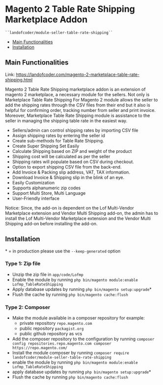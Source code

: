 # Magento 2 Table Rate Shipping Marketplace Addon

    ``landofcoder/module-seller-table-rate-shipping``

- [Main Functionalities](#markdown-header-main-functionalities)
- [Installation](#markdown-header-installation)

## Main Functionalities
Link: https://landofcoder.com/magento-2-marketplace-table-rate-shipping.html

Magento 2 Table Rate Shipping marketplace addon is an extension of magento 2 marketplace, a necessary module for the sellers.
Not only is Marketplace Table Rate Shipping For Magento 2 module allows the seller to add the shipping rates through the CSV files from their end but it also is helpful for confirming order, tracking number from seller and print invoice.
Moreover, Marketplace Table Rate Shipping module is assistance to the seller in managing the shipping table rate in the easiest way.

- Sellers/admin can control shipping rates by importing CSV file
- Assign shipping rates by entering the seller id
- Create sub-methods for Table Rate Shipping.
- Create Super Shipping Set Easily
- Calculate Shipping based on ZIP and weight of the product
- Shipping cost will be calculated as per the seller
- Shipping rates will populate based on CSV during checkout.
- Option to export shipping CSV file from the back-end.
- Add Invoice & Packing slip address, VAT, TAX information.
- Download Invoice & Shipping slip in the blink of an eye.
- Easily Customization
- Supports alphanumeric zip codes
- Support Multi Store, Multi Language
- User-Friendly interface

Notice: Since, the add-on is dependent on the Lof Multi-Vendor Marketplace extension and Vendor Multi Shipping add-on,
the admin has to install the Lof Multi-Vendor Marketplace extension and the Vendor Multi Shipping add-on before installing the add-on.

## Installation
\* = in production please use the `--keep-generated` option

### Type 1: Zip file

- Unzip the zip file in `app/code/Lofmp`
- Enable the module by running `php bin/magento module:enable Lofmp_TableRateShipping`
- Apply database updates by running `php bin/magento setup:upgrade`\*
- Flush the cache by running `php bin/magento cache:flush`

### Type 2: Composer

- Make the module available in a composer repository for example:
    - private repository `repo.magento.com`
    - public repository `packagist.org`
    - public github repository as vcs
- Add the composer repository to the configuration by running `composer config repositories.repo.magento.com composer https://repo.magento.com/`
- Install the module composer by running `composer require landofcoder/module-seller-table-rate-shipping`
- enable the module by running `php bin/magento module:enable Lofmp_TableRateShipping`
- apply database updates by running `php bin/magento setup:upgrade`\*
- Flush the cache by running `php bin/magento cache:flush`
